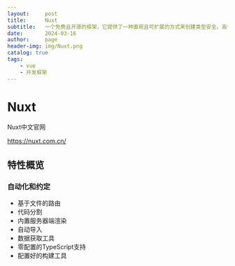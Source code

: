 ```yaml
---
layout:     post
title:      Nuxt
subtitle:   一个免费且开源的框架，它提供了一种直观且可扩展的方式来创建类型安全、高性能和生产级别的全栈Web应用和网站，使用的是Vue.js。
date:       2024-03-16
author:     page
header-img: img/Nuxt.png
catalog: true
tags:
    - vue
    - 开发框架
---
```


# Nuxt

Nuxt中文官网

https://nuxt.com.cn/

## 特性概览

### 自动化和约定

- 基于文件的路由
- 代码分割
- 内置服务器端渲染
- 自动导入
- 数据获取工具
- 零配置的TypeScript支持
- 配置好的构建工具
